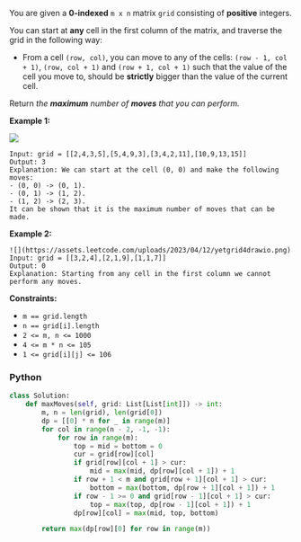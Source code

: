 You are given a  **0-indexed**  `m x n`  matrix  `grid`  consisting of  **positive**  integers.

You can start at  **any**  cell in the first column of the matrix, and traverse the grid in the following way:

- From a cell  `(row, col)`, you can move to any of the cells:  `(row - 1, col + 1)`,  `(row, col + 1)`
  and  `(row + 1, col + 1)`  such that the value of the cell you move to, should be  **strictly**  bigger than the value
  of the current cell.

Return  _the  **maximum**  number of  **moves**  that you can perform._

**Example 1:**

![](https://assets.leetcode.com/uploads/2023/04/11/yetgriddrawio-10.png)
```
Input: grid = [[2,4,3,5],[5,4,9,3],[3,4,2,11],[10,9,13,15]]
Output: 3
Explanation: We can start at the cell (0, 0) and make the following moves:
- (0, 0) -> (0, 1).
- (0, 1) -> (1, 2).
- (1, 2) -> (2, 3).
It can be shown that it is the maximum number of moves that can be made.
```

**Example 2:**
```
![](https://assets.leetcode.com/uploads/2023/04/12/yetgrid4drawio.png)
Input: grid = [[3,2,4],[2,1,9],[1,1,7]]
Output: 0
Explanation: Starting from any cell in the first column we cannot perform any moves.
```

**Constraints:**

- `m == grid.length`
- `n == grid[i].length`
- `2 <= m, n <= 1000`
- `4 <= m * n <= 105`
- `1 <= grid[i][j] <= 106`


### Python
```py
class Solution:
    def maxMoves(self, grid: List[List[int]]) -> int:
        m, n = len(grid), len(grid[0])
        dp = [[0] * n for _ in range(m)]
        for col in range(n - 2, -1, -1):
            for row in range(m):
                top = mid = bottom = 0
                cur = grid[row][col]
                if grid[row][col + 1] > cur:
                    mid = max(mid, dp[row][col + 1]) + 1
                if row + 1 < m and grid[row + 1][col + 1] > cur:
                    bottom = max(bottom, dp[row + 1][col + 1]) + 1
                if row - 1 >= 0 and grid[row - 1][col + 1] > cur:
                    top = max(top, dp[row - 1][col + 1]) + 1
                dp[row][col] = max(mid, top, bottom)

        return max(dp[row][0] for row in range(m))
```